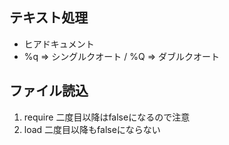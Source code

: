 ## テキスト処理
- ヒアドキュメント
- %q => シングルクオート / %Q => ダブルクオート

## ファイル読込
1. require
  二度目以降はfalseになるので注意
2. load
  二度目以降もfalseにならない